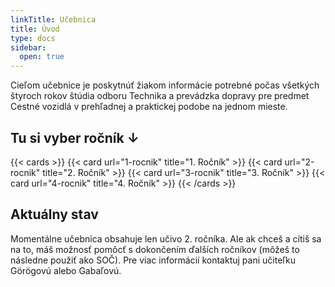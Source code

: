```yaml
---
linkTitle: Učebnica
title: Úvod
type: docs
sidebar:
  open: true
---
```


Cieľom učebnice je poskytnúť žiakom informácie potrebné počas všetkých štyroch rokov štúdia odboru Technika a prevádzka dopravy pre predmet Cestné vozidlá v prehľadnej a praktickej podobe na jednom mieste.

## Tu si vyber ročník ↓

{{< cards >}}
  {{< card url="1-rocnik" title="1. Ročník" >}}
  {{< card url="2-rocnik" title="2. Ročník" >}}
  {{< card url="3-rocnik" title="3. Ročník" >}}
  {{< card url="4-rocnik" title="4. Ročník" >}}
{{< /cards >}}

## Aktuálny stav

Momentálne učebnica obsahuje len učivo 2. ročníka. Ale ak chceš a cítiš sa na to, máš možnosť pomôcť s dokončením ďalších ročníkov (môžeš to následne použiť ako SOČ). Pre viac informácií kontaktuj pani učiteľku Görögovú alebo Gabaľovú.
